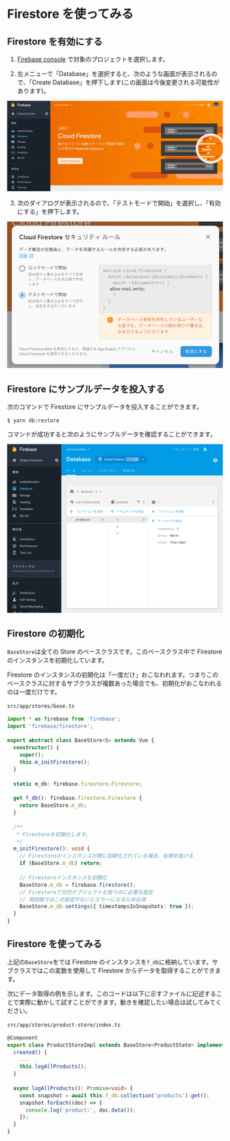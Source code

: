 # Firestore を使ってみる

## Firestore を有効にする

1.  [Firebase console](https://console.firebase.google.com/) で対象のプロジェクトを選択します。

2.  左メニューで「Database」を選択すると、次のような画面が表示されるので、「Create Database」を押下します(この画面は今後変更される可能性があります)。

  ![](./images/enable-firestore-1.png)

3.  次のダイアログが表示されるので、「テストモードで開始」を選択し、「有効にする」を押下します。

  ![](./images/enable-firestore-2.png)

## Firestore にサンプルデータを投入する

次のコマンドで Firestore にサンプルデータを投入することができます。

```console
$ yarn db:restore
```

コマンドが成功すると次のようにサンプルデータを確認することができます。

![](./images/restored-sample-data.png)

## Firestore の初期化

`BaseStore`は全ての Store のベースクラスです。このベースクラス中で Firestore のインスタンスを初期化しています。

Firestore のインスタンスの初期化は「一度だけ」おこなわれます。つまりこのベースクラスに対するサブクラスが複数あった場合でも、初期化がおこなわれるのは一度だけです。

`src/app/stores/base.ts`

```ts
import * as firebase from 'firebase';
import 'firebase/firestore';

export abstract class BaseStore<S> extends Vue {
  constructor() {
    super();
    this.m_initFirestore();
  }

  static m_db: firebase.firestore.Firestore;

  get f_db(): firebase.firestore.Firestore {
    return BaseStore.m_db;
  }

  /**
   * Firestoreを初期化します。
   */
  m_initFirestore(): void {
    // Firestoreのインスタンスが既に初期化されている場合、処理を抜ける
    if (BaseStore.m_db) return;

    // Firestoreインスタンスを初期化
    BaseStore.m_db = firebase.firestore();
    // Firestoreで日付オブジェクトを扱うのに必要な設定
    // 現段階ではこの設定がないとエラーになるため必須
    BaseStore.m_db.settings({ timestampsInSnapshots: true });
  }
}
```

## Firestore を使ってみる

上記の`BaseStore`をでは Firestore のインスタンスを`f_db`に格納しています。サブクラスではこの変数を使用して Firestore からデータを取得することができます。

次にデータ取得の例を示します。このコードは以下に示すファイルに記述することで実際に動かして試すことができます。動きを確認したい場合は試してみてください。

`src/app/stores/product-store/index.ts`

```ts
@Component
export class ProductStoreImpl extends BaseStore<ProductState> implements ProductStore {
  created() {
    ...
    this.logAllProducts();
  }

  async logAllProducts(): Promise<void> {
    const snapshot = await this.f_db.collection('products').get();
    snapshot.forEach((doc) => {
      console.log('product:', doc.data());
    });
  }
}
```
